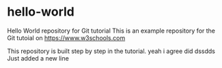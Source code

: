 # hello-world

Hello World repository for Git tutorial
This is an example repository for the Git tutoial on https://www.w3schools.com

This repository is built step by step in the tutorial.
yeah i agree
did
dssdds
Just added a new line
